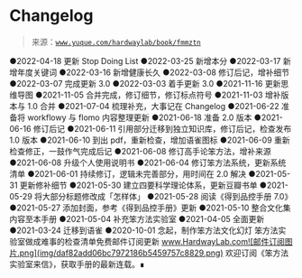# Changelog

> 来源：[`www.yuque.com/hardwaylab/book/fmmztn`](https://www.yuque.com/hardwaylab/book/fmmztn)

<ne-uli><ne-uli-i>●</ne-uli-i><ne-uli-c class="ne-uli-content" id="u70d024e5" data-lake-id="u70d024e5"><ne-text id="ua3af0fbd">2022-04-18 更新 Stop Doing List</ne-text></ne-uli-c></ne-uli> <ne-uli><ne-uli-i>●</ne-uli-i><ne-uli-c class="ne-uli-content" id="u48e8e55e" data-lake-id="u48e8e55e"><ne-text id="uf2eb5712">2022-03-25 新增本分</ne-text></ne-uli-c></ne-uli> <ne-uli><ne-uli-i>●</ne-uli-i><ne-uli-c class="ne-uli-content" id="ue2082c68" data-lake-id="ue2082c68"><ne-text id="ua1e2cda5">2022-03-17 新增年度关键词</ne-text></ne-uli-c></ne-uli> <ne-uli><ne-uli-i>●</ne-uli-i><ne-uli-c class="ne-uli-content" id="uead0860b" data-lake-id="uead0860b"><ne-text id="ub8d0ba88">2022-03-16 新增健康长久</ne-text></ne-uli-c></ne-uli> <ne-uli><ne-uli-i>●</ne-uli-i><ne-uli-c class="ne-uli-content" id="uba913fc9" data-lake-id="uba913fc9"><ne-text id="uc643aa76">2022-03-08 修订后记，增补细节</ne-text></ne-uli-c></ne-uli> <ne-uli><ne-uli-i>●</ne-uli-i><ne-uli-c class="ne-uli-content" id="u49022143" data-lake-id="u49022143"><ne-text id="u86b79db1">2022-03-07 完成更新 3.0</ne-text></ne-uli-c></ne-uli> <ne-uli><ne-uli-i>●</ne-uli-i><ne-uli-c class="ne-uli-content" id="u77714fe4" data-lake-id="u77714fe4"><ne-text id="ud74fd92b">2022-03-03 着手更新 3.0</ne-text></ne-uli-c></ne-uli> <ne-uli><ne-uli-i>●</ne-uli-i><ne-uli-c class="ne-uli-content" id="u045a548c" data-lake-id="u045a548c"><ne-text id="u7ef6dc14">2021-11-16 更新思维导图</ne-text></ne-uli-c></ne-uli> <ne-uli><ne-uli-i>●</ne-uli-i><ne-uli-c class="ne-uli-content" id="ube9a6207" data-lake-id="ube9a6207"><ne-text id="ucc96d89e">2021-11-05 合并完成，修订细节，修订标点符号</ne-text></ne-uli-c></ne-uli> <ne-uli><ne-uli-i>●</ne-uli-i><ne-uli-c class="ne-uli-content" id="u4360eaa7" data-lake-id="u4360eaa7"><ne-text id="uf27b01c8">2021-11-03 增补版本与 1.0 合并</ne-text></ne-uli-c></ne-uli> <ne-uli><ne-uli-i>●</ne-uli-i><ne-uli-c class="ne-uli-content" id="ue84c6c8b" data-lake-id="ue84c6c8b"><ne-text id="ue5a7e454">2021-07-04 梳理补充，大事记在 Changelog</ne-text></ne-uli-c></ne-uli> <ne-uli><ne-uli-i>●</ne-uli-i><ne-uli-c class="ne-uli-content" id="3941365287d69c8217fc27b68391f87a" data-lake-id="3941365287d69c8217fc27b68391f87a"><ne-text id="ucdf05494">2021-06-22 准备将 workflowy 与 flomo 内容整理更新</ne-text></ne-uli-c></ne-uli> <ne-uli><ne-uli-i>●</ne-uli-i><ne-uli-c class="ne-uli-content" id="1cf7700dbce836665083c69e647bf2e4" data-lake-id="1cf7700dbce836665083c69e647bf2e4"><ne-text id="ub710980a">2021-06-18 准备 2.0 版本</ne-text></ne-uli-c></ne-uli> <ne-uli><ne-uli-i>●</ne-uli-i><ne-uli-c class="ne-uli-content" id="548b4bfc943c850f279ecc434f637a85" data-lake-id="548b4bfc943c850f279ecc434f637a85"><ne-text id="uaebefc56">2021-06-16 修订后记</ne-text></ne-uli-c></ne-uli> <ne-uli><ne-uli-i>●</ne-uli-i><ne-uli-c class="ne-uli-content" id="2faec84e2cbafc6a738359b043cdf505" data-lake-id="2faec84e2cbafc6a738359b043cdf505"><ne-text id="ua05ffc17">2021-06-11 引用部分迁移到独立知识库，修订后记，检查发布 1.0 版本</ne-text></ne-uli-c></ne-uli> <ne-uli><ne-uli-i>●</ne-uli-i><ne-uli-c class="ne-uli-content" id="c19f568e8bef66e88758730a25eb3171" data-lake-id="c19f568e8bef66e88758730a25eb3171"><ne-text id="ue60ad897">2021-06-10 到出 pdf，重新检查，增加语雀图标</ne-text></ne-uli-c></ne-uli> <ne-uli><ne-uli-i>●</ne-uli-i><ne-uli-c class="ne-uli-content" id="ace65d0e190b462be6606dfae84f47de" data-lake-id="ace65d0e190b462be6606dfae84f47de"><ne-text id="u5dae24a3">2021-06-09 重新检查修正，一鼓作气完成后记</ne-text></ne-uli-c></ne-uli> <ne-uli><ne-uli-i>●</ne-uli-i><ne-uli-c class="ne-uli-content" id="37eb6eca4c3163349b695809277d9361" data-lake-id="37eb6eca4c3163349b695809277d9361"><ne-text id="uc4e575cb">2021-06-08 修订高手论笨方法，增补来源</ne-text></ne-uli-c></ne-uli> <ne-uli><ne-uli-i>●</ne-uli-i><ne-uli-c class="ne-uli-content" id="2e27a46efb6e704152da8dccba49ce97" data-lake-id="2e27a46efb6e704152da8dccba49ce97"><ne-text id="u6f8baa3a">2021-06-08 升级个人使用说明书</ne-text></ne-uli-c></ne-uli> <ne-uli><ne-uli-i>●</ne-uli-i><ne-uli-c class="ne-uli-content" id="06a62012b191d8d4d56b59e190af5c92" data-lake-id="06a62012b191d8d4d56b59e190af5c92"><ne-text id="uc5980427">2021-06-04 修订笨方法系统，更新系统清单</ne-text></ne-uli-c></ne-uli> <ne-uli><ne-uli-i>●</ne-uli-i><ne-uli-c class="ne-uli-content" id="7b89bd8167b2a343f4f87e23fb4a2694" data-lake-id="7b89bd8167b2a343f4f87e23fb4a2694"><ne-text id="u8232d367">2021-06-01 持续修订，逻辑未完善部分，用时间在 2.0 解决</ne-text></ne-uli-c></ne-uli> <ne-uli><ne-uli-i>●</ne-uli-i><ne-uli-c class="ne-uli-content" id="4ae29046bbca428083440d1e3c629c04" data-lake-id="4ae29046bbca428083440d1e3c629c04"><ne-text id="u01692445">2021-05-31 更新修补细节</ne-text></ne-uli-c></ne-uli> <ne-uli><ne-uli-i>●</ne-uli-i><ne-uli-c class="ne-uli-content" id="f6d17612fd7c73afc35723eb0043a34c" data-lake-id="f6d17612fd7c73afc35723eb0043a34c"><ne-text id="u5cdba86c">2021-05-30 建立四要科学理论体系，更新豆瓣书单</ne-text></ne-uli-c></ne-uli> <ne-uli><ne-uli-i>●</ne-uli-i><ne-uli-c class="ne-uli-content" id="055b5ff49e878fda8aa8aa84b6342631" data-lake-id="055b5ff49e878fda8aa8aa84b6342631"><ne-text id="u79b69020">2021-05-29 将大部分标题修改成「怎样体」</ne-text></ne-uli-c></ne-uli> <ne-uli><ne-uli-i>●</ne-uli-i><ne-uli-c class="ne-uli-content" id="ab371239fd4ae5d91a140a46d692b5f6" data-lake-id="ab371239fd4ae5d91a140a46d692b5f6"><ne-text id="u639fd3b1">2021-05-28 阅读</ne-text><ne-text id="u2804813d">《得到品控手册 7.0》</ne-text></ne-uli-c></ne-uli> <ne-uli><ne-uli-i>●</ne-uli-i><ne-uli-c class="ne-uli-content" id="77e5345c8be56e8ba4cc188ced40c21b" data-lake-id="77e5345c8be56e8ba4cc188ced40c21b"><ne-text id="ue970b339">2021-05-27</ne-text> <ne-text id="u92db7f56">添加封面，</ne-text><ne-text id="ue7966916">参考《得到品控手册》更新</ne-text></ne-uli-c></ne-uli> <ne-uli><ne-uli-i>●</ne-uli-i><ne-uli-c class="ne-uli-content" id="c5af22ae99898e85234144ab4cb74120" data-lake-id="c5af22ae99898e85234144ab4cb74120"><ne-text id="u8518ff2b">2021-05-10 整合文化集内容至本手册</ne-text></ne-uli-c></ne-uli> <ne-uli><ne-uli-i>●</ne-uli-i><ne-uli-c class="ne-uli-content" id="08e465a3cfd5a3e608658b4fe69551fc" data-lake-id="08e465a3cfd5a3e608658b4fe69551fc"><ne-text id="u260b8d51">2021-05-04 补充笨方法实验室</ne-text></ne-uli-c></ne-uli> <ne-uli><ne-uli-i>●</ne-uli-i><ne-uli-c class="ne-uli-content" id="d93cd373353c507e2380d69030ee2007" data-lake-id="d93cd373353c507e2380d69030ee2007"><ne-text id="u0275219d">2021-04-05 全面更新</ne-text></ne-uli-c></ne-uli> <ne-uli><ne-uli-i>●</ne-uli-i><ne-uli-c class="ne-uli-content" id="e9dfffcc3dee7121b6437927feee4072" data-lake-id="e9dfffcc3dee7121b6437927feee4072"><ne-text id="u81d37ac5">2021-03-24 迁移到语雀</ne-text></ne-uli-c></ne-uli> <ne-uli><ne-uli-i>●</ne-uli-i><ne-uli-c class="ne-uli-content" id="u995570c6" data-lake-id="u995570c6"><ne-text id="u1a24aab2">2020-10-01 念起，制作笨方法文化幻灯</ne-text></ne-uli-c></ne-uli> <ne-p id="7db76dc13430750131590bc22271af35" data-lake-id="7db76dc13430750131590bc22271af35"><ne-card data-card-name="image" data-card-type="inline" id="j2zGJ" data-event-boundary="card" class="ne-spacing-all">笨方法实验室做成难事的检查清单免费邮件订阅更新 www.HardwayLab.com![邮件订阅图片.png](img/daf82add06bc7972186b5459757c8829.png)  <ne-p id="9d475a85b6687e9685bfea71a651e947" data-lake-id="9d475a85b6687e9685bfea71a651e947"><ne-text id="uaa61beda">欢迎订阅《笨方法实验室来信》，获取手册的最新连载。∎</ne-text></ne-p></ne-card></ne-p>